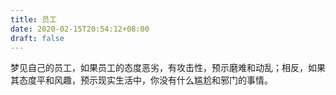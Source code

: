 ```yaml
---
title: 员工
date: 2020-02-15T20:54:12+08:00
draft: false
---
```


梦见自己的员工，如果员工的态度恶劣，有攻击性，预示磨难和动乱；相反，如果其态度平和风趣，预示现实生活中，你没有什么尴尬和邪门的事情。


